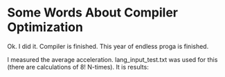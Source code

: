 # Some Words About Compiler Optimization

Ok. I did it. Compiler is finished. This year of endless proga is finished. 

I measured the average acceleration. lang_input_test.txt was used for this (there are calculations of 8! N-times).
It is results:



